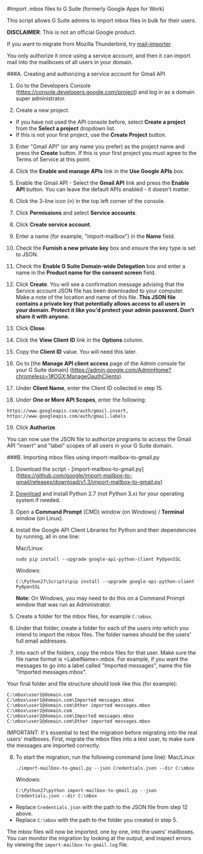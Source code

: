 #Import .mbox files to G Suite (formerly Google Apps for Work)

This script allows G Suite admins to import mbox files in bulk for their
users.

**DISCLAIMER**: This is not an official Google product.

If you want to migrate from Mozilla Thunderbird, try
[mail-importer](https://github.com/google/mail-importer).

You only authorize it once using a service account, and then it can import mail
into the mailboxes of all users in your domain.

###A. Creating and authorizing a service account for Gmail API

1. Go to the Developers Console (https://console.developers.google.com/project)
   and log in as a domain super administrator.

2. Create a new project.

 * If you have not used the API console before, select **Create a project** from
   the **Select a project** dropdown list.
 * If this is not your first project, use the **Create Project** button.

3. Enter "Gmail API" (or any name you prefer) as the project name and press the
   **Create** button. If this is your first project you must agree to the Terms of
   Service at this point.

4. Click the **Enable and manage APIs** link in the **Use Google APIs** box. 

5. Enable the Gmail API - Select the **Gmail API** link and press the **Enable
   API** button. You can leave the default APIs enabled - it doesn't matter.

6. Click the 3-line icon (**≡**) in the top left corner of the console.

7. Click **Permissions** and select **Service accounts**.

8. Click **Create service account**.

9. Enter a name (for example, "import-mailbox") in the **Name** field.

10. Check the **Furnish a new private key** box and ensure the key type is set
    to JSON.

11. Check the **Enable G Suite Domain-wide Delegation** box and enter a name
    in the **Product name for the consent screen** field.

12. Click **Create**. You will see a confirmation message advising that the
    Service account JSON file has been downloaded to your computer. Make a note
    of the location and name of this file. **This JSON file contains a private
    key that potentially allows access to all users in your domain. Protect it
    like you'd protect your admin password. Don't share it with anyone.**

13. Click **Close**.

14. Click the **View Client ID** link in the **Options** column.

15. Copy the **Client ID** value. You will need this later.

16. Go to [the **Manage API client access** page of the Admin console for your
    G Suite domain]
    (https://admin.google.com/AdminHome?chromeless=1#OGX:ManageOauthClients).

17. Under **Client Name**, enter the Client ID collected in step 15.

18. Under **One or More API Scopes**, enter the following:
   ```
   https://www.googleapis.com/auth/gmail.insert, https://www.googleapis.com/auth/gmail.labels
   ```
19. Click **Authorize**.

You can now use the JSON file to authorize programs to access the Gmail API
"insert" and "label" scopes of all users in your G Suite domain.

###B. Importing mbox files using import-mailbox-to-gmail.py

1. Download the script - [import-mailbox-to-gmail.py]
(https://github.com/google/import-mailbox-to-gmail/releases/download/v1.3/import-mailbox-to-gmail.py)

2. [Download](https://www.python.org/downloads/) and install Python 2.7 (not
   Python 3.x) for your operating system if needed.

3. Open a **Command Prompt** (CMD) window (on Windows) / **Terminal** window
   (on Linux).

4. Install the Google API Client Libraries for Python and their dependencies by
   running, all in one line:

   Mac/Linux:
   ```
   sudo pip install --upgrade google-api-python-client PyOpenSSL
   ```

   Windows:
   ```
   C:\Python27\Scripts\pip install --upgrade google-api-python-client PyOpenSSL
   ```

   **Note**: On Windows, you may need to do this on a Command Prompt window that
   was run as Administrator.

5. Create a folder for the mbox files, for example `C:\mbox`.

6. Under that folder, create a folder for each of the users into which you
   intend to import the mbox files. The folder names should be the users' full
   email addresses.

7. Into each of the folders, copy the mbox files for that user. Make sure the
   file name format is &lt;LabelName&gt;.mbox. For example, if you want the
   messages to go into a label called "Imported messages", name the file
   "Imported messages.mbox".

  Your final folder and file structure should look like this (for example):
  ```C:\mbox
  C:\mbox\user1@domain.com
  C:\mbox\user1@domain.com\Imported messages.mbox
  C:\mbox\user1@domain.com\Other imported messages.mbox
  C:\mbox\user2@domain.com
  C:\mbox\user2@domain.com\Imported messages.mbox
  C:\mbox\user2@domain.com\Other imported messages.mbox
  ```

  IMPORTANT: It's essential to test the migration before migrating into the real
  users' mailboxes. First, migrate the mbox files into a test user, to make sure
  the messages are imported correctly.

8. To start the migration, run the following command (one line):
   Mac/Linux:
   ```
   ./import-mailbox-to-gmail.py --json Credentials.json --dir C:\mbox
   ```

   Windows:
   ```
   C:\Python27\python import-mailbox-to-gmail.py --json Credentials.json --dir C:\mbox
   ```

  * Replace `Credentials.json` with the path to the JSON file from step 12
    above.
  * Replace `C:\mbox` with the path to the folder you created in step 5.

The mbox files will now be imported, one by one, into the users' mailboxes. You
can monitor the migration by looking at the output, and inspect errors by
viewing the `import-mailbox-to-gmail.log` file.

